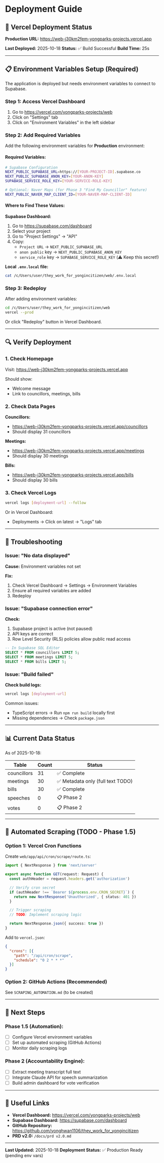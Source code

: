 # Deployment Guide

## 🚀 Vercel Deployment Status

**Production URL:** https://web-j30km2fem-yongparks-projects.vercel.app

**Last Deployed:** 2025-10-18
**Status:** ✅ Build Successful
**Build Time:** 25s

---

## 📋 Environment Variables Setup (Required)

The application is deployed but needs environment variables to connect to Supabase.

### Step 1: Access Vercel Dashboard

1. Go to https://vercel.com/yongparks-projects/web
2. Click on "Settings" tab
3. Click on "Environment Variables" in the left sidebar

### Step 2: Add Required Variables

Add the following environment variables for **Production** environment:

#### Required Variables:

```bash
# Supabase Configuration
NEXT_PUBLIC_SUPABASE_URL=https://[YOUR-PROJECT-ID].supabase.co
NEXT_PUBLIC_SUPABASE_ANON_KEY=[YOUR-ANON-KEY]
SUPABASE_SERVICE_ROLE_KEY=[YOUR-SERVICE-ROLE-KEY]

# Optional: Naver Maps (for Phase 3 "Find My Councillor" feature)
NEXT_PUBLIC_NAVER_MAP_CLIENT_ID=[YOUR-NAVER-MAP-CLIENT-ID]
```

#### Where to Find These Values:

**Supabase Dashboard:**
1. Go to https://supabase.com/dashboard
2. Select your project
3. Go to "Project Settings" → "API"
4. Copy:
   - `Project URL` → `NEXT_PUBLIC_SUPABASE_URL`
   - `anon public` key → `NEXT_PUBLIC_SUPABASE_ANON_KEY`
   - `service_role` key → `SUPABASE_SERVICE_ROLE_KEY` (⚠️ Keep this secret!)

**Local `.env.local` file:**
```bash
cat /c/Users/user/they_work_for_yongincitizen/web/.env.local
```

### Step 3: Redeploy

After adding environment variables:

```bash
cd /c/Users/user/they_work_for_yongincitizen/web
vercel --prod
```

Or click "Redeploy" button in Vercel Dashboard.

---

## 🔍 Verify Deployment

### 1. Check Homepage
Visit: https://web-j30km2fem-yongparks-projects.vercel.app

Should show:
- Welcome message
- Link to councillors, meetings, bills

### 2. Check Data Pages

**Councillors:**
- https://web-j30km2fem-yongparks-projects.vercel.app/councillors
- Should display 31 councillors

**Meetings:**
- https://web-j30km2fem-yongparks-projects.vercel.app/meetings
- Should display 30 meetings

**Bills:**
- https://web-j30km2fem-yongparks-projects.vercel.app/bills
- Should display 30 bills

### 3. Check Vercel Logs

```bash
vercel logs [deployment-url] --follow
```

Or in Vercel Dashboard:
- Deployments → Click on latest → "Logs" tab

---

## 🐛 Troubleshooting

### Issue: "No data displayed"

**Cause:** Environment variables not set

**Fix:**
1. Check Vercel Dashboard → Settings → Environment Variables
2. Ensure all required variables are added
3. Redeploy

### Issue: "Supabase connection error"

**Check:**
1. Supabase project is active (not paused)
2. API keys are correct
3. Row Level Security (RLS) policies allow public read access

```sql
-- In Supabase SQL Editor
SELECT * FROM councillors LIMIT 5;
SELECT * FROM meetings LIMIT 5;
SELECT * FROM bills LIMIT 5;
```

### Issue: "Build failed"

**Check build logs:**
```bash
vercel logs [deployment-url]
```

Common issues:
- TypeScript errors → Run `npm run build` locally first
- Missing dependencies → Check `package.json`

---

## 📊 Current Data Status

As of 2025-10-18:

| Table | Count | Status |
|-------|-------|--------|
| councillors | 31 | ✅ Complete |
| meetings | 30 | ✅ Metadata only (full text TODO) |
| bills | 30 | ✅ Complete |
| speeches | 0 | 📋 Phase 2 |
| votes | 0 | 📋 Phase 2 |

---

## 🔄 Automated Scraping (TODO - Phase 1.5)

### Option 1: Vercel Cron Functions

Create `web/app/api/cron/scrape/route.ts`:

```typescript
import { NextResponse } from 'next/server'

export async function GET(request: Request) {
  const authHeader = request.headers.get('authorization')

  // Verify cron secret
  if (authHeader !== `Bearer ${process.env.CRON_SECRET}`) {
    return new NextResponse('Unauthorized', { status: 401 })
  }

  // Trigger scraping
  // TODO: Implement scraping logic

  return NextResponse.json({ success: true })
}
```

Add to `vercel.json`:
```json
{
  "crons": [{
    "path": "/api/cron/scrape",
    "schedule": "0 2 * * *"
  }]
}
```

### Option 2: GitHub Actions (Recommended)

See `SCRAPING_AUTOMATION.md` (to be created)

---

## 📝 Next Steps

### Phase 1.5 (Automation):
- [ ] Configure Vercel environment variables
- [ ] Set up automated scraping (GitHub Actions)
- [ ] Monitor daily scraping logs

### Phase 2 (Accountability Engine):
- [ ] Extract meeting transcript full text
- [ ] Integrate Claude API for speech summarization
- [ ] Build admin dashboard for vote verification

---

## 🔗 Useful Links

- **Vercel Dashboard:** https://vercel.com/yongparks-projects/web
- **Supabase Dashboard:** https://supabase.com/dashboard
- **GitHub Repository:** https://github.com/yonghwan1106/they_work_for_yongincitizen
- **PRD v2.0:** `/docs/prd v2.0.md`

---

**Last Updated:** 2025-10-18
**Deployment Status:** ✅ Production Ready (pending env vars)
